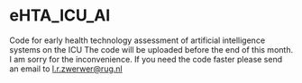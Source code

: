 # eHTA_ICU_AI
Code for early health technology assessment of artificial intelligence systems on the ICU
The code will be uploaded before the end of this month. I am sorry for the inconvenience. If you need the code faster please send an email to l.r.zwerwer@rug.nl
